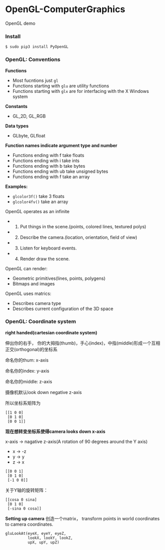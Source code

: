 # OpenGL-ComputerGraphics
OpenGL demo

### Install
```shell
$ sudo pip3 install PyOpenGL
```
### OpenGL: Conventions
**Functions**
 - Most fucntions just `gl`
 - Functions starting with `glu` are utility functions
 - Functions starting with `glx` are for interfacing with the X Windows system
 
**Constants**
 - GL_2D, GL_RGB
 
**Data types**
 - GLbyte, GLfloat
 
**Function names indicate argument type and number**
 - Functions ending with f take floats
 - Functions ending with i take ints
 - Functions ending with b take bytes
 - Functions ending with ub take unsigned bytes
 - Functions ending with f take an array
 
**Examples:**
 - `glcolor3f()` take 3 floats
 - `glcolor4fv()` take an array 

OpenGL operates as an infinite
  - 1. Put things in the scene.(points, colored lines, textured polys)
  - 2. Describe the camera.(location, orientation, field of view)
  - 3. Listen for keyboard events.
  - 4. Render draw the scene.
 
OpenGL can render:
  - Geometric primitives(lines, points, polygens)
  - Bitmaps and images

OpenGL uses matrics:
  - Describes camera type
  - Describes current configuration of the 3D space 
  
### OpenGL: Coordinate system
**right handed(cartesian coordinate system)**
 
伸出你的右手， 你的大拇指(thumb)，手心(index)，中指(middle)形成一个互相正交(orthogonal)的坐标系

命名你的thum: x-axis

命名你的index: y-axis

命名你的middle: z-axis

摄像机默认look down negative z-axis

所以坐标系矩阵为
```
[[1 0 0]
 [0 1 0]
 [0 0 1]]
```
**现在想转变坐标系使得camera looks down x-axis**

x-axis -> nagative z-axis(A rotation of 90 degrees around the Y axis)
- x -> -z
- y -> y
- z -> x
```
[[0 0 1]
 [0 1 0]
 [-1 0 0]]
```
关于Y轴的旋转矩阵：
```
[[cosa 0 sina]
 [0 1 0]
 [-sina 0 cosa]]
```
**Setting up camera**
创造一个matrix， transform points in world coordinates to camera coordinates.
```
gluLookAt(eyeX, eyeY, eyeZ,
          lookX, lookY, lookZ,
          upX, upY, upZ)
```
